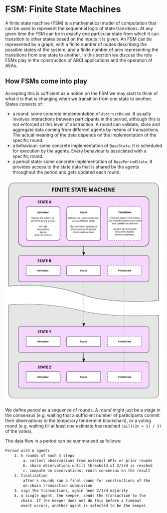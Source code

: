 # FSM: Finite State Machines

A finite state machine (FSM) is a mathematical model of computation that can be
used to represent the sequential logic of state transitions. At any given time
the FSM can be in exactly one particular state from which it can transition to
other states based on the inputs it is given. An FSM can be represented by a
graph, with a finite number of nodes describing the possible states of the
system, and a finite number of arcs representing the transitions from one state
to another. In this section we discuss the role FSMs play in the construction
of ABCI applications and the operation of AEAs.


## How FSMs come into play

Accepting this is sufficient as a notion on the FSM we may start to think of
what it is that is changing when we transition from one state to another.
States consists of:

- a round: some concrete implementation of `AbstractRound`. It usually involves
  interactions between participants in the period, although this is not enforced
  at this level of abstraction. A round can validate, store and aggregate data
  coming from different agents by means of transactions. The actual meaning of
  the data depends on the implementation of the specific round.
- a behaviour: some concrete implementation of `BaseState`. It is scheduled for
  execution by the agents. Every behaviour is associated with a specific round.
- a period state: some concrete implementation of `BasePeriodState`. It provides
  access to the state data that is shared by the agents throughout the period
  and gets updated each round.


![](./images/fsm.svg)


We define _period_ as a sequence of rounds. A _round_ might just be a stage in
the consensus (e.g. waiting that a sufficient number of participants commit their
observations to the temporary tendermint blockchain), or a voting round (e.g.
waiting till at least one estimate has reached `ceil((2n + 1) / 3)` of the votes).

The data flow in a period can be summarized as follows:
>
    Period with n agents
        1. k rounds of each 3 steps
            a. collect observations from external APIs or prior rounds
            b. share observations untill threshold of 2/3rd is reached
            c. compute on observations, reach consensus on the result
        2. finalization
            after k rounds run a final round for constructions of the
            on-chain transaction submission
        3. sign the transactions, again need 2/3rd majority
        4. a single agent, the keeper, sends the transaction to the
           chain. If the keeper does not do this before a timeout
           event occurs, another agent is selected to be the keeper.
>